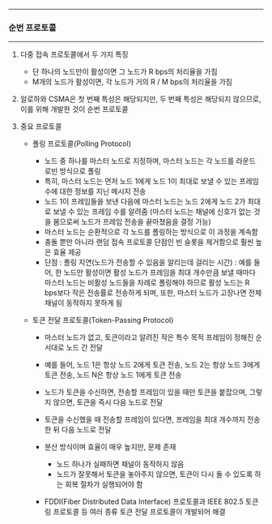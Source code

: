 -----
### 순번 프로토콜
-----
1. 다중 접속 프로토콜에서 두 가지 특징
   - 단 하나의 노드만이 활성이면 그 노드가 R bps의 처리율을 가짐
   - M개의 노드가 활성이면, 각 노드가 거의 R / M bps의 처리율을 가짐

2. 알로하와 CSMA은 첫 번째 특성은 해당되지만, 두 번째 특성은 해당되지 않으므로, 이를 위해 개발한 것이 순번 프로토콜
3. 중요 프로토콜
   - 폴링 프로토콜(Polling Protocol)
     + 노드 중 하나를 마스터 노드로 지정하며, 마스터 노드는 각 노드를 라운드 로빈 방식으로 폴링
     + 특히, 마스터 노드는 먼저 노드 1에게 노드 1이 최대로 보낼 수 있는 프레임 수에 대한 정보를 지닌 메시지 전송
     + 노드 1이 프레임들을 보낸 다음에 마스터 노드는 노드 2에게 노드 2가 최대로 보낼 수 있는 프레임 수를 알려줌 (마스터 노드는 채널에 신호가 없는 것을 봄으로써 노드가 프레임 전송을 끝마쳤음을 결정 가능)
     + 마스터 노드는 순환적으로 각 노드를 폴링하는 방식으로 이 과정을 계속함
     + 충돌 뿐만 아니라 랜덤 접속 프로토콜 단점인 빈 슬롯을 제거함으로 훨씬 높은 효율 제공
     + 단점 : 폴링 지연(노드가 전송할 수 있음을 알리는데 걸리는 시간) : 예를 들어, 한 노드만 활성이면 활성 노드가 프레임을 최대 개수만큼 보낼 때마다 마스터 노드는 비활성 노드들을 차례로 폴링해야 하므로 활성 노드는 R bps보다 작은 전송률로 전송하게 되며, 또한, 마스터 노드가 고장나면 전체 채널이 동작하지 못하게 됨

   - 토큰 전달 프로토콜(Token-Passing Protocol)
     + 마스터 노드가 없고, 토큰이라고 알려진 작은 특수 목적 프레임이 정해진 순서대로 노드 간 전달
     + 예를 들어, 노드 1은 항상 노드 2에게 토큰 전송, 노드 2는 항상 노드 3에게 토큰 전송, 노드 N은 항상 노드 1에게 토큰 전송
     + 노드가 토큰을 수신하면, 전송할 프레임이 있을 때만 토큰을 붙잡으며, 그렇지 않으면, 토큰을 즉시 다음 노드로 전달
     + 토큰을 수신했을 때 전송할 프레임이 있다면, 프레임을 최대 개수까지 전송한 뒤 다음 노드로 전달
     + 분산 방식이며 효율이 매우 높지만, 문제 존재
       * 노드 하나가 실패하면 채널이 동작하지 않음
       * 노드가 잘못해서 토큰을 놓아주지 않으면, 토큰이 다시 돌 수 있도록 하는 회복 절차가 실행되어야 함

     + FDDI(Fiber Distributed Data Interface) 프로토콜과 IEEE 802.5 토큰 링 프로토콜 등 여러 종류 토큰 전달 프로토콜이 개발되어 해결
